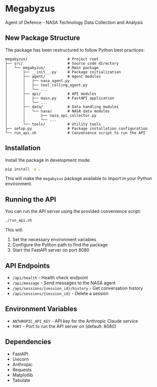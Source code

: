 # Megabyzus

Agent of Defence - NASA Technology Data Collection and Analysis

## New Package Structure

The package has been restructured to follow Python best practices:

```
megabyzus/                  # Project root
├── src/                    # Source code directory
│   └── megabyzus/          # Main package
│       ├── __init__.py     # Package initialization
│       ├── agent/          # Agent modules
│       │   ├── nasa_agent.py
│       │   ├── tool_calling_agent.py
│       │   └── ...
│       ├── api/            # API modules
│       │   ├── main.py     # FastAPI application
│       │   └── ...
│       ├── data/           # Data handling modules
│       │   └── nasa/       # NASA data modules
│       │       ├── nasa_api_collector.py
│       │       └── ...
│       └── tools/          # Utility tools
├── setup.py                # Package installation configuration
└── run_api.sh              # Convenience script to run the API
```

## Installation

Install the package in development mode:

```bash
pip install -e .
```

This will make the `megabyzus` package available to import in your Python environment.

## Running the API

You can run the API server using the provided convenience script:

```bash
./run_api.sh
```

This will:
1. Set the necessary environment variables
2. Configure the Python path to find the package
3. Start the FastAPI server on port 8080

## API Endpoints

- `/api/health` - Health check endpoint
- `/api/message` - Send messages to the NASA agent
- `/api/sessions/{session_id}/history` - Get conversation history
- `/api/sessions/{session_id}` - Delete a session

## Environment Variables

- `ANTHROPIC_API_KEY` - API key for the Anthropic Claude service
- `PORT` - Port to run the API server on (default: 8080)

## Dependencies

- FastAPI
- Uvicorn
- Anthropic
- Requests
- Matplotlib
- Tabulate